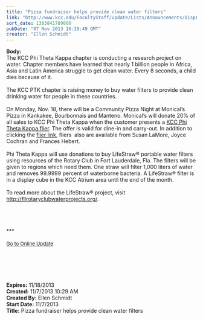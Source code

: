 ```yaml
---
title: "Pizza fundraiser helps provide clean water filters"
link: "http://www.kcc.edu/FacultyStaff/update/Lists/Announcements/DispForm.aspx?ID=1316"
sort_date: 1383841789000
pubDate: "07 Nov 2013 16:29:49 GMT"
creator: "Ellen Schmidt"
---
```


<div><b>Body:</b> <div class="ExternalClassBE0F02C9C8E54CF38D5C277EC197B040"><div>The KCC Phi Theta Kappa chapter is conducting a research project on water. Chapter members have learned that nearly 1 billion people in Africa, Asia and Latin America struggle to get clean water. Every 8 seconds, a child dies because of it. </div>
<div> </div>
<div>The KCC PTK chapter is raising money to buy water filters to provide clean drinking water for people in these countries.</div>
<div> </div>
<div>On Monday, Nov. 18, there will be a Community Pizza Night at Monical’s Pizza in Kankakee, Bourbonnais and Manteno. Monical’s will donate 20% of all sales to KCC Phi Theta Kappa when the customer presents a <a href="/SiteCollectionDocuments/Monicals-fundrasier111813.pdf">KCC Phi Theta Kappa flier</a>. The offer is valid for dine-in and carry-out. In addition to clicking the <a href="/SiteCollectionDocuments/Monicals-fundrasier111813.pdf">flier link</a>, fliers  also are available from Susan LaMore, Joyce Cochran and Frances Hebert. </div>
<div> </div>
<div>Phi Theta Kappa will use donations to buy LifeStraw® portable water filters using resources of the Rotary Club in Fort Lauderdale, Fla. The filters will be given to regions which need them. One straw will filter 1,000 liters of water and removes 99.9999 percent of waterborne bacteria. A LifeStraw® filter is in a display cube in the KCC Atrium area until the end of the month.</div>
<div> </div>
<div>To read more about the LifeStraw® project, visit <a href="http://fllrotaryclubwaterprojects.org/">http://fllrotaryclubwaterprojects.org/</a>.</div>
<div> </div>
<div> </div>
<div> </div>
<div>
<div></div>
<div>
<div>
<div></div>
<div></div>
<div><br />
<div></div>
<div>
<div></div>
<div>***</div>
<div> </div>
<div></div>
<div></div>
<div></div>
<div></div>
<div></div>
<div>
<div><font size="2"></font></div>
<div><font size="2"></font></div>
<div><font size="2"><a href="/FacultyStaff/update/Pages/dailyupdate.aspx">Go to Online Update</a></font></div>
<div></div>
<div><font size="2"></font></div></div></div></div></div>
<div></div></div></div>
<p> </p>
<p><br /> </p></div></div>
<div><b>Expires:</b> 11/18/2013</div>
<div><b>Created:</b> 11/7/2013 10:29 AM</div>
<div><b>Created By:</b> Ellen Schmidt</div>
<div><b>Start Date:</b> 11/7/2013</div>
<div><b>Title:</b> Pizza fundraiser helps provide clean water filters</div>
